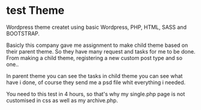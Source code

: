 # test Theme
Wordpress theme createt using basic Wordpress, PHP, HTML, SASS and BOOTSTRAP.

Basicly this company gave me assignment to make child theme based on their parent theme. 
So they have many request and tasks for me to be done. 
From making a child theme, registering a new custom post type and so one..

In parent theme you can see the tasks in child theme you can see what have i done, of course they send me a psd file whit everything i needed.

You need to this test in 4 hours, so that's why my single.php page is not customised in css as well as my archive.php.
